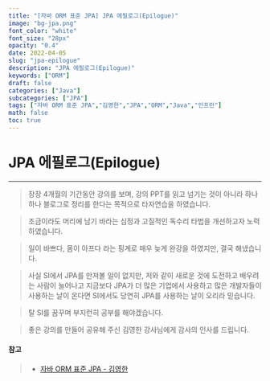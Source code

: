 ```yaml
---
title: "[자바 ORM 표준 JPA] JPA 에필로그(Epilogue)"
image: "bg-jpa.png"
font_color: "white"
font_size: "28px"
opacity: "0.4"
date: 2022-04-05
slug: "jpa-epilogue"
description: "JPA 에필로그(Epilogue)"	
keywords: ["ORM"]
draft: false
categories: ["Java"]
subcategories: ["JPA"]
tags: ["자바 ORM 표준 JPA","김영한","JPA","ORM","Java","인프런"]
math: false
toc: true
---
```


# JPA 에필로그(Epilogue)
-----------------------------------

> 장장 4개월의 기간동안 강의를 보며, 강의 PPT를 읽고 넘기는 것이 아니라 하나 하나 
블로그로 정리를 한다는 목적으로 타자연습을 하였습니다. 

> 조금이라도 머리에 남기 바라는 심정과 고질적인 독수리 타법을 개선하고자 노력하였습니다. 

> 일이 바쁘다, 몸이 아프다 라는 핑계로 매우 늦게 완강을 하였지만, 결국 해냈습니다. 

> 사실 SI에서 JPA를 만져볼 일이 없지만, 저와 같이 새로운 것에 도전하고 배우려는 사람이 늘어나고 지금보다 JPA가 더 많은 기업에서 사용하고 많은 개발자들이 사용하는 날이 온다면 SI에서도 당연히 JPA를 사용하는 날이 오리라 믿습니다. 

> 탈 SI를 꿈꾸며 부지런히 공부를 해야겠습니다.

> 좋은 강의를 만들어 공유해 주신 김영한 강사님에게 감사의 인사를 드립니다.


#### 참고
> - <a href="https://www.inflearn.com/course/ORM-JPA-Basic">자바 ORM 표준 JPA - 김영한</a>
